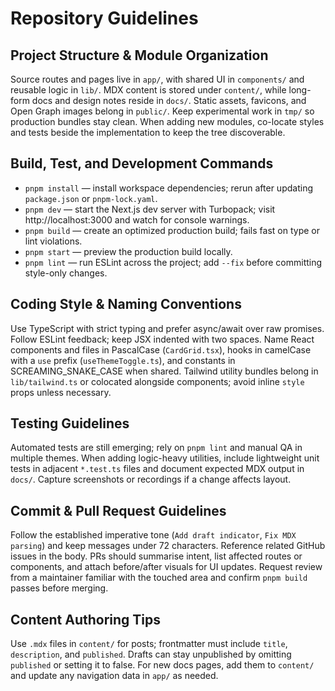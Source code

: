# Repository Guidelines

## Project Structure & Module Organization
Source routes and pages live in `app/`, with shared UI in `components/` and reusable logic in `lib/`. MDX content is stored under `content/`, while long-form docs and design notes reside in `docs/`. Static assets, favicons, and Open Graph images belong in `public/`. Keep experimental work in `tmp/` so production bundles stay clean. When adding new modules, co-locate styles and tests beside the implementation to keep the tree discoverable.

## Build, Test, and Development Commands
- `pnpm install` — install workspace dependencies; rerun after updating `package.json` or `pnpm-lock.yaml`.
- `pnpm dev` — start the Next.js dev server with Turbopack; visit http://localhost:3000 and watch for console warnings.
- `pnpm build` — create an optimized production build; fails fast on type or lint violations.
- `pnpm start` — preview the production build locally.
- `pnpm lint` — run ESLint across the project; add `--fix` before committing style-only changes.

## Coding Style & Naming Conventions
Use TypeScript with strict typing and prefer async/await over raw promises. Follow ESLint feedback; keep JSX indented with two spaces. Name React components and files in PascalCase (`CardGrid.tsx`), hooks in camelCase with a `use` prefix (`useThemeToggle.ts`), and constants in SCREAMING_SNAKE_CASE when shared. Tailwind utility bundles belong in `lib/tailwind.ts` or colocated alongside components; avoid inline `style` props unless necessary.

## Testing Guidelines
Automated tests are still emerging; rely on `pnpm lint` and manual QA in multiple themes. When adding logic-heavy utilities, include lightweight unit tests in adjacent `*.test.ts` files and document expected MDX output in `docs/`. Capture screenshots or recordings if a change affects layout.

## Commit & Pull Request Guidelines
Follow the established imperative tone (`Add draft indicator`, `Fix MDX parsing`) and keep messages under 72 characters. Reference related GitHub issues in the body. PRs should summarise intent, list affected routes or components, and attach before/after visuals for UI updates. Request review from a maintainer familiar with the touched area and confirm `pnpm build` passes before merging.

## Content Authoring Tips
Use `.mdx` files in `content/` for posts; frontmatter must include `title`, `description`, and `published`. Drafts can stay unpublished by omitting `published` or setting it to false. For new docs pages, add them to `content/` and update any navigation data in `app/` as needed.
